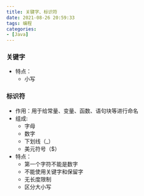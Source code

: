 ```yaml
---
title: 关键字、标识符
date: 2021-08-26 20:59:33
tags: 编程
categories:
- [Java]
---
```

### 关键字
* 特点：
  * 小写

### 标识符
* 作用：用于给常量、变量、函数、语句块等进行命名
* 组成:
  * 字母
  * 数字
  * 下划线（_）
  * 美元符号（$）
* 特点：
  * 第一个字符不能是数字
  * 不能使用关键字和保留字
  * 无长度限制
  * 区分大小写
